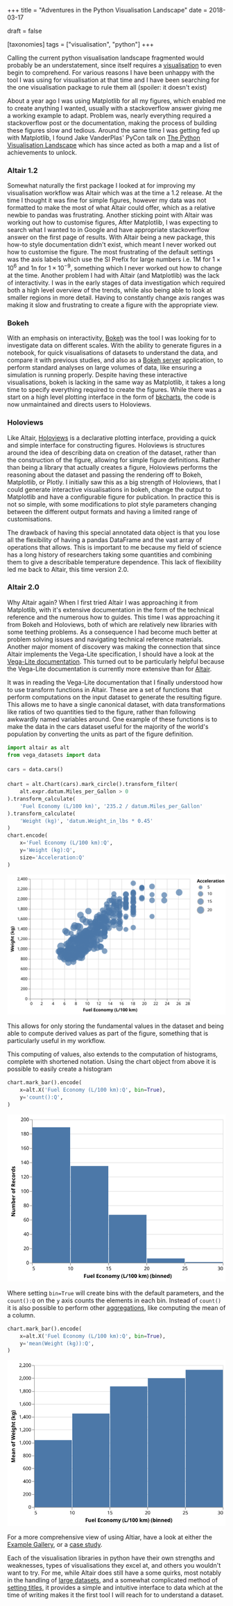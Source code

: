 +++
title = "Adventures in the Python Visualisation Landscape"
date = 2018-03-17

draft = false

[taxonomies]
tags = ["visualisation", "python"]
+++

Calling the current python visualisation landscape fragmented would probably be an understatement,
since itself requires a [visualisation][jakevdp pycon vis] to even begin to comprehend.
For various reasons I have been unhappy with the tool I was using for visualisation at that time
and I have been searching for the one visualisation package to rule them all (spoiler: it doesn't exist)

About a year ago I was using Matplotlib for all my figures,
which enabled me to create anything I wanted,
usually with a stackoverflow answer giving me a working example to adapt.
Problem was, nearly everything required a stackoverflow post or the documentation,
making the process of building these figures slow and tedious.
Around the same time I was getting fed up with Matplotlib,
I found Jake VanderPlas' PyCon talk on [The Python Visualisation Landscape][jakevdp pycon vis]
which has since acted as both a map and a list of achievements to unlock.

### Altair 1.2

Somewhat naturally the first package I looked at for improving my visualisation workflow was
Altair which was at the time a 1.2 release.
At the time I thought it was fine for simple figures,
however my data was not formatted to make the most of what Altair could offer,
which as a relative newbie to pandas was frustrating.
Another sticking point with Altair was working out how to customise figures,
After Matplotlib, I was expecting to search what I wanted to in Google
and have appropriate stackoverflow answer on the first page of results.
With Altair being a new package, this how-to style documentation didn't exist,
which meant I never worked out how to customise the figure.
The most frustrating of the default settings was the axis labels
which use the SI Prefix for large numbers
i.e. 1M for $1 \times 10^6$  and 1n for $1 \times 10^{-9}$,
something which I never worked out how to change at the time.
Another problem I had with Altair (and Matplotlib) was the lack of interactivity.
I was in the early stages of data investigation
which required both a high level overview of the trends,
while also being able to look at smaller regions in more detail.
Having to constantly change axis ranges was
making it slow and frustrating to create a figure with the appropriate view.

### Bokeh

With an emphasis on interactivity,
[Bokeh][bokeh] was the tool I was looking for to investigate data on different scales.
With the ability to generate figures in a notebook,
for quick visualisations of datasets to understand the data,
and compare it with previous studies,
and also as a [Bokeh server][bokeh server] application,
to perform standard analyses on large volumes of data,
like ensuring a simulation is running properly.
Despite having these interactive visualisations,
bokeh is lacking in the same way as Matplotlib,
it takes a long time to specify everything required to create the figures.
While there was a start on a high level plotting interface in the form of [bkcharts][bkcharts],
the code is now unmaintained and directs users to Holoviews.

### Holoviews

Like Altair, [Holoviews][holoviews] is a declarative plotting interface,
providing a quick and simple interface for constructing figures.
Holoviews is structures around the idea of 
describing data on creation of the dataset,
rather than the construction of the figure,
allowing for simple figure definitions.
Rather than being a library that actually creates a figure,
Holoviews performs the reasoning about the dataset
and passing the rendering off to Bokeh, Matplotlib, or Plotly.
I initially saw this as a big strength of Holoviews,
that I could generate interactive visualisations in bokeh,
change the output to Matplotlib and have a configurable figure for publication.
In practice this is not so simple,
with some modifications to plot style parameters
changing between the different output formats
and having a limited range of customisations.

The drawback of having this special annotated data object
is that you lose all the flexibility of having a pandas DataFrame
and the vast array of operations that allows.
This is important to me 
because my field of science has a long history of 
researchers taking some quantities and 
combining them to give a describable temperature dependence.
This lack of flexibility led me back to Altair,
this time version 2.0.

### Altair 2.0

Why Altair again?
When I first tried Altair I was approaching it from Matplotlib,
with it's extensive documentation
in the form of the technical reference and the numerous how to guides.
This time I was approaching it from Bokeh and Holoviews,
both of which are relatively new libraries with some teething problems.
As a consequence I had become much better at problem solving issues
and navigating technical reference materials.
Another major moment of discovery was making the connection 
that since Altair implements the Vega-Lite specification,
I should have a look at the [Vega-Lite documentation][vega-lite docs].
This turned out to be particularly helpful 
because the Vega-Lite documentation 
is currently more extensive than for [Altair][altair docs].

It was in reading the Vega-Lite documentation 
that I finally understood how to use transform functions in Altair.
These are a set of functions that perform computations on the input dataset to generate the resulting figure.
This allows me to have a single canonical dataset,
with data transformations like ratios of two quantities tied to the figure,
rather than following awkwardly named variables around.
One example of these functions is 
to make the data in the cars dataset 
useful for the majority of the world's population
by converting the units as part of the figure definition.

```python
import altair as alt
from vega_datasets import data

cars = data.cars()

chart = alt.Chart(cars).mark_circle().transform_filter(
    alt.expr.datum.Miles_per_Gallon > 0
).transform_calculate(
    'Fuel Economy (L/100 km)', '235.2 / datum.Miles_per_Gallon'
).transform_calculate(
    'Weight (kg)', 'datum.Weight_in_lbs * 0.45'
)
chart.encode(
    x='Fuel Economy (L/100 km):Q',
    y='Weight (kg):Q',
    size='Acceleration:Q'
)
```
![Fuel economy (L/100km) vs weight (kg) from the cars dataset.](/static/img/altair-cars-metric.svg)

This allows for only storing the fundamental values in the dataset
and being able to compute derived values as part of the figure,
something that is particularly useful in my workflow.

This computing of values,
also extends to the computation of histograms,
complete with shortened notation.
Using the chart object from above it is possible to easily create a histogram

```python
chart.mark_bar().encode(
    x=alt.X('Fuel Economy (L/100 km):Q', bin=True),
    y='count():Q',
)
```
![Histogram of the fuel economy in the cars dataset.](/static/img/altair-cars-hist.svg)

Where setting `bin=True` will create bins with the default parameters,
and the `count():Q` on the `y` axis counts the elements in each bin.
Instead of `count()` it is also possible to perform other [aggregations][vega-lite aggregations],
like computing the mean of a column.

```python
chart.mark_bar().encode(
    x=alt.X('Fuel Economy (L/100 km):Q', bin=True),
    y='mean(Weight (kg)):Q',
)
```
![Histogram of the fuel economy in the cars dataset.](/static/img/altair-cars-weight.svg)

For a more comprehensive view of using Altiar,
have a look at either the [Example Gallery][altair example gallery],
or a [case study][altair case study].

Each of the visualisation libraries in python
have their own strengths and weaknesses,
types of visualisations they excel at,
and others you wouldn't want to try.
For me, while Altair does still have a some quirks,
most notably in the handling of [large datasets][altair notebook size],
and a somewhat complicated method of [setting titles][altair setting titles],
it provides a simple and intuitive interface to data
which at the time of writing makes it the first tool I will reach for
to understand a dataset.


[jakevdp pycon vis]: https://youtu.be/FytuB8nFHPQ?t=3m53s
[xkcd competing standards]: https://xkcd.com/927/
[bokeh]: https://bokeh.pydata.org/en/latest/
[bokeh server]: https://bokeh.pydata.org/en/latest/docs/user_guide/server.html
[bkcharts]: https://github.com/bokeh/bkcharts
[holoviews]: https://holoviews.org
[vega-lite docs]: https://vega.github.io/vega-lite/docs/
[vega-lite aggregations]: https://vega.github.io/vega-lite/docs/aggregate.html#ops
[altair docs]: https://altair-viz.github.io/index.html
[altair example gallery]: https://altair-viz.github.io/gallery/index.html
[altair case study]: https://altair-viz.github.io/case_studies/exploring-weather.html
[altair notebook size]: https://github.com/altair-viz/altair/issues/249
[altair setting titles]: https://github.com/altair-viz/altair/issues/585
